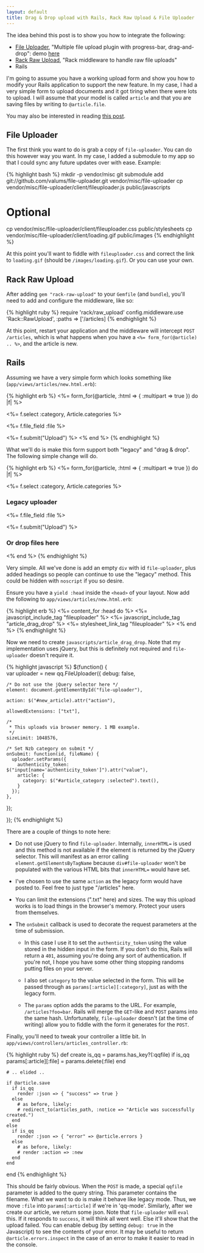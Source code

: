 ```yaml
---
layout: default
title: Drag & Drop upload with Rails, Rack Raw Upload & File Uploader
---
```


The idea behind this post is to show you how to integrate the
following:

* [File Uploader](https://github.com/valums/file-uploader), "Multiple file upload plugin with progress-bar, drag-and-drop": demo
  [here](http://valums.com/files/2010/file-uploader/demo.htm)
* [Rack Raw Upload](https://github.com/newbamboo/rack-raw-upload]), "Rack middleware to handle raw file uploads"
* Rails

I'm going to assume you have a working upload form and show you how to
modify your Rails application to support the new feature. In my case,
I had a very simple form to upload documents and it got tiring when
there were lots to upload. I will assume that your model is called
`article` and that you are saving files by writing to `@article.file`.

You may also be interested in reading
[this post](http://pogodan.com/blog/2011/03/28/rails-html5-drag-drop-multi-file-upload).

## File Uploader

The first think you want to do is grab a copy of `file-uploader`. You
can do this however way you want. In my case, I added a submodule to
my app so that I could sync any future updates over with
ease. Example:

{% highlight bash %}
mkdir -p vendor/misc
git submodule add git://github.com/valums/file-uploader.git vendor/misc/file-uploader
cp vendor/misc/file-uploader/client/fileuploader.js public/javascripts

# Optional
cp vendor/misc/file-uploader/client/fileuploader.css public/stylesheets
cp vendor/misc/file-uploader/client/loading.gif public/images
{% endhighlight %}

At this point you'll want to fiddle with `fileuploader.css` and
correct the link to `loading.gif` (should be
`/images/loading.gif`). Or you can use your own.

## Rack Raw Upload

After adding `gem "rack-raw-upload"` to your `Gemfile` (and `bundle`),
you'll need to add and configure the middleware, like so:

{% highlight ruby %}
require 'rack/raw_upload' config.middleware.use 'Rack::RawUpload', :paths => ['/articles]
{% endhighlight %}

At this point, restart your application and the middleware will
intercept `POST /articles`, which is what happens when you have a `<%=
form_for(@article) .. %>`, and the article is new.

## Rails

Assuming we have a very simple form which looks something like
(`app/views/articles/new.html.erb`):

{% highlight erb %}
<%= form_for(@article, :html => { :multipart => true }) do |f| %>
  <p><%= f.select :category, Article.categories %></p>
  
  <p><%= f.file_field :file %></p>
  <%= f.submit("Upload") %>
<% end %>
{% endhighlight %}

What we'll do is make this form support both "legacy" and "drag &
drop". The following simple change will do.

{% highlight erb %}
<%= form_for(@article, :html => { :multipart => true }) do |f| %>
  <p><%= f.select :category, Article.categories %></p>
  
  <h3>Legacy uploader</h3>
  <p><%= f.file_field :file %></p>
  <%= f.submit("Upload") %>

  <h3>Or drop files here</h3> 
  <div id="file-uploader"></div>
<% end %>
{% endhighlight %}

Very simple. All we've done is add an empty `div` with id
`file-uploader`, plus added headings so people can continue to use the
"legacy" method. This could be hidden with `noscript` if you so
desire.


Ensure you have a `yield :head` inside the `<head>` of your
layout. Now add the following to `app/views/articles/new.html.erb`:

{% highlight erb %}
<%= content_for :head do %>
  <%= javascript_include_tag "fileuploader" %>
  <%= javascript_include_tag "article_drag_drop" %>
  <%= stylesheet_link_tag "fileuploader" %>
<% end %>
{% endhighlight %}

Now we need to create `javascripts/article_drag_drop`. Note that my
implementation uses jQuery, but this is definitely not required and
`file-uploader` doesn't require it.

{% highlight javascript %}
$(function() {  
  var uploader = new qq.FileUploader({
    debug: false,
    
    /* Do not use the jQuery selector here */
    element: document.getElementById("file-uploader"),
    
    action: $("#new_article).attr("action"),
    
    allowedExtensions: ["txt"],
    
    /*
     * This uploads via browser memory. 1 MB example.
     */
    sizeLimit: 1048576,

    /* Set Nzb category on submit */
    onSubmit: function(id, fileName) {
      uploader.setParams({
        authenticity_token: $("input[name='authenticity_token']").attr("value"),
        article: {
          category: $("#article_category :selected").text(),
        }
      });
    },
    
  });

});
{% endhighlight %}

There are a couple of things to note here:

* Do not use jQuery to find `file-uploader`. Internally, `innerHTML=`
  is used and this method is not available if the element is returned
  by the jQuery selector. This will manifest as an error calling
  `element.getElementsByTagName` because `div#file-uploader` won't be
  populated with the various HTML bits that `innerHTML=` would have
  set.
  
* I've chosen to use the same `action` as the legacy form would have
  posted to. Feel free to just type "/articles" here.
  
* You can limit the extensions (".txt" here) and sizes. The way this
  upload works is to load things in the browser's memory. Protect your
  users from themselves.
  
* The `onSubmit` callback is used to decorate the request parameters
  at the time of submission.
  
    * In this case I use it to set the `authenticity_token` using the
   value stored in the hidden input in the form. If you don't do this,
   Rails will return a `401`, assuming you're doing any sort of
   authentication. If you're not, I hope you have some other thing
   stopping randoms putting files on your server.
   
    * I also set `category` to the value selected in the form. This will
   be passed through as `params[:article][:category]`, just as with
   the legacy form.
   
    * The `params` option adds the params to the URL. For example,
   `/articles?foo=bar`. Rails will merge the `GET`-like and `POST`
   params into the same hash. Unfortunately, `file-uploader` doesn't
   (at the time of writing) allow you to fiddle with the form it
   generates for the `POST`.

Finally, you'll need to tweak your controller a little bit. In
`app/views/controllers/articles_controller.rb`:

{% highlight ruby %}
  def create
    is_qq = params.has_key?(:qqfile)
    if is_qq
      params[:article][:file] = params.delete(:file)
    end

    # .. elided ..
    
    if @article.save
      if is_qq
        render :json => { "success" => true }
      else
        # as before, likely:
        # redirect_to(articles_path, :notice => "Article was successfully created.")
      end
    else
      if is_qq
        render :json => { "error" => @article.errors }
      else
        # as before, likely:
        # render :action => :new
      end
    end
  end
{% endhighlight %}

This should be fairly obvious. When the `POST` is made, a special
`qqfile` parameter is added to the query string. This parameter
contains the filename. What we want to do is make it behave like
legacy mode. Thus, we move `:file` into `params[:article]` if we're in
'qq-mode'. Similarly, after we create our article, we return some
json. Note that `file-uploader` will `eval` this. If it responds to
`success`, it will think all went well. Else it'll show that the
upload failed. You can enable debug (by setting `debug: true` in the
Javascript) to see the contents of your error. It may be useful to
return `@article.errors.inspect` in the case of an error to make it
easier to read in the console.
